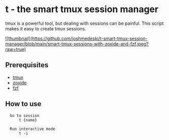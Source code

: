 # t - the smart tmux session manager

tmux is a powerful tool, but dealing with sessions can be painful. This script makes it easy to create tmux sessions.

<a href="https://www.joshmedeski.com/posts/smart-tmux-sessions-with-zoxide-and-fzf/" target="_blank">
![thumbnail](https://github.com/joshmedeski/t-smart-tmux-session-manager/blob/main/smart-tmux-sessions-with-zoxide-and-fzf.jpeg?raw=true)
</a>


## Prerequisites

- [tmux](https://github.com/tmux/tmux)
- [zoxide](https://github.com/ajeetdsouza/zoxide)
- [fzf](https://github.com/junegunn/fzf)

## How to use



```
  Go to session
      t {name}

  Run interactive mode
      t -i
```
